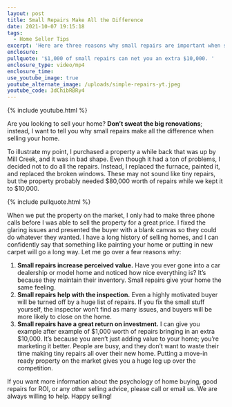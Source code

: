 ```yaml
---
layout: post
title: Small Repairs Make All the Difference
date: 2021-10-07 19:15:18
tags:
  - Home Seller Tips
excerpt: 'Here are three reasons why small repairs are important when selling. '
enclosure:
pullquote: '$1,000 of small repairs can net you an extra $10,000. '
enclosure_type: video/mp4
enclosure_time:
use_youtube_image: true
youtube_alternate_image: /uploads/simple-repairs-yt.jpeg
youtube_code: 3dChibRBRy4
---
```

{% include youtube.html %}

Are you looking to sell your home? **Don’t sweat the big renovations**; instead, I want to tell you why small repairs make all the difference when selling your home.&nbsp;

To illustrate my point, I purchased a property a while back that was up by Mill Creek, and it was in bad shape. Even though it had a ton of problems, I decided not to do all the repairs. Instead, I replaced the furnace, painted it, and replaced the broken windows. These may not sound like tiny repairs, but the property probably needed $80,000 worth of repairs while we kept it to $10,000.&nbsp;

{% include pullquote.html %}

When we put the property on the market, I only had to make three phone calls before I was able to sell the property for a great price. I fixed the glaring issues and presented the buyer with a blank canvas so they could do whatever they wanted. I have a long history of selling homes, and I can confidently say that something like painting your home or putting in new carpet will go a long way. Let me go over a few reasons why:

1. **Small repairs increase perceived value.** Have you ever gone into a car dealership or model home and noticed how nice everything is? It’s because they maintain their inventory. Small repairs give your home the same feeling.
2. **Small repairs help with the inspection.** Even a highly motivated buyer will be turned off by a huge list of repairs. If you fix the small stuff yourself, the inspector won’t find as many issues, and buyers will be more likely to close on the home.&nbsp;
3. **Small repairs have a great return on investment.** I can give you example after example of $1,000 worth of repairs bringing in an extra $10,000. It’s because you aren’t just adding value to your home; you’re marketing it better. People are busy, and they don’t want to waste their time making tiny repairs all over their new home. Putting a move-in ready property on the market gives you a huge leg up over the competition.&nbsp;

If you want more information about the psychology of home buying, good repairs for ROI, or any other selling advice, please call or email us. We are always willing to help. Happy selling\!
